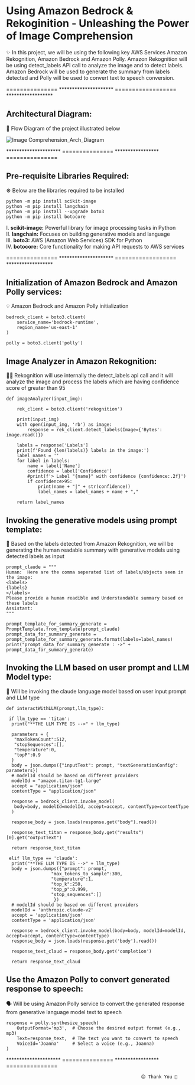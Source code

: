 # Using Amazon Bedrock & Rekoginition - Unleashing the Power of Image Comprehension
✨ In this project, we will be using the following key AWS Services Amazon Rekognition, Amazon Bedrock and Amazon Polly. Amazon Rekognition will be using detect_labels API call to analyze the image and to detect labels. Amazon Bedrock will be used to generate the summary from labels detected and Polly will be used to convert text to speech conversion.

===============        *********************      ==================         ******************
## Architectural Diagram:
🔀 Flow Diagram of the project illustrated below

![Image Comprehension_Arch_Diagram](https://github.com/user-attachments/assets/bdaa409b-9ec9-43fa-9764-d49b25408145)

 *********************    ===============    *****************     =============== 
## Pre-requisite Libraries Required:
⚙️ Below are the libraries required to be installed

```
python -m pip install scikit-image
python -m pip install langchain
python -m pip install --upgrade boto3
python -m pip install botocore
```
I.     **scikit-image:** Powerful library for image processing tasks in Python<br>
II.    **langchain:**  Focuses on building generative models and language<br>
III.   **boto3:**    AWS (Amazon Web Services) SDK for Python<br>
IV.    **botocore:** Core functionality for making API requests to AWS services<br>

===============        *********************      ==================         ******************
## Initialization of Amazon Bedrock and Amazon Polly services:
💡 Amazon Bedrock and Amazon Polly initialization

```
bedrock_client = boto3.client(
    service_name='bedrock-runtime', 
    region_name='us-east-1'
)
```
```
polly = boto3.client('polly')
```
## Image Analyzer in Amazon Rekognition:
👨‍🌾 Rekognition will use internally the detect_labels api call and it will analyze the image and process the labels which are having confidence score of greater than 95

```
def imageAnalyzer(input_img):
    
    rek_client = boto3.client('rekognition')

    print(input_img)
    with open(input_img, 'rb') as image:
        response = rek_client.detect_labels(Image={'Bytes': image.read()})

    labels = response['Labels']
    print(f'Found {len(labels)} labels in the image:')
    label_names = ''
    for label in labels:
        name = label['Name']
        confidence = label['Confidence']
        #print(f'> Label "{name}" with confidence {confidence:.2f}')
        if confidence>95:
            print(name + "|" + str(confidence))
            label_names = label_names + name + ","

    return label_names
```
## Invoking the generative models using prompt template:
🔮 Based on the labels detected from Amazon Rekognition, we will be generating the human readable summary with generative models using detected labels as input
```
prompt_claude = """
Human:  Here are the comma seperated list of labels/objects seen in the image:
<labels>
{labels}
</labels>
Please provide a human readible and Understandable summary based on these labels
Assistant:
"""
```
```
prompt_template_for_summary_generate = PromptTemplate.from_template(prompt_claude)
prompt_data_for_summary_generate = prompt_template_for_summary_generate.format(labels=label_names)
print("prompt_data_for_summary_generate : ->" + prompt_data_for_summary_generate)
```
## Invoking the LLM based on user prompt and LLM Model type:
🌈 Will be invoking the claude language model based on user input prompt and LLM type
```
def interactWithLLM(prompt,llm_type):

 if llm_type == 'titan':
  print("**THE LLM TYPE IS -->" + llm_type)

  parameters = {
   "maxTokenCount":512,
   "stopSequences":[],
   "temperature":0,
   "topP":0.9
  }
  body = json.dumps({"inputText": prompt, "textGenerationConfig": parameters})
  # modelId should be based on different providers
  modelId = "amazon.titan-tg1-large" 
  accept = "application/json"
  contentType = "application/json"

  response = bedrock_client.invoke_model(
   body=body, modelId=modelId, accept=accept, contentType=contentType
  )

  response_body = json.loads(response.get("body").read())

  response_text_titan = response_body.get("results")[0].get("outputText")

  return response_text_titan
 
 elif llm_type == 'claude':
  print("**THE LLM TYPE IS -->" + llm_type)
  body = json.dumps({"prompt": prompt,
                 "max_tokens_to_sample":300,
                 "temperature":1,
                 "top_k":250,
                 "top_p":0.999,
                 "stop_sequences":[]
                  }) 
  # modelId should be based on different providers
  modelId = 'anthropic.claude-v2' 
  accept = 'application/json'
  contentType = 'application/json'

  response = bedrock_client.invoke_model(body=body, modelId=modelId, accept=accept, contentType=contentType)
  response_body = json.loads(response.get('body').read())

  response_text_claud = response_body.get('completion')

  return response_text_claud
```
## Use the Amazon Polly to convert generated response to speech:
🗣️ Will be using Amazon Polly service to convert the generated response from generative language model text to speech

```
response = polly.synthesize_speech(
    OutputFormat='mp3',  # Choose the desired output format (e.g., mp3)
    Text=response_text,  # The text you want to convert to speech
    VoiceId='Joanna'     # Select a voice (e.g., Joanna)
)
```
*********************    ===============    *****************     =============== 

                                                       😊 Thank You 🙌





